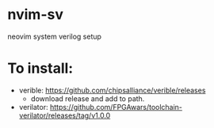 # nvim-sv
neovim system verilog setup
# To install:
 - verible: https://github.com/chipsalliance/verible/releases
    + download release and add to path.
 - verilator: https://github.com/FPGAwars/toolchain-verilator/releases/tag/v1.0.0
